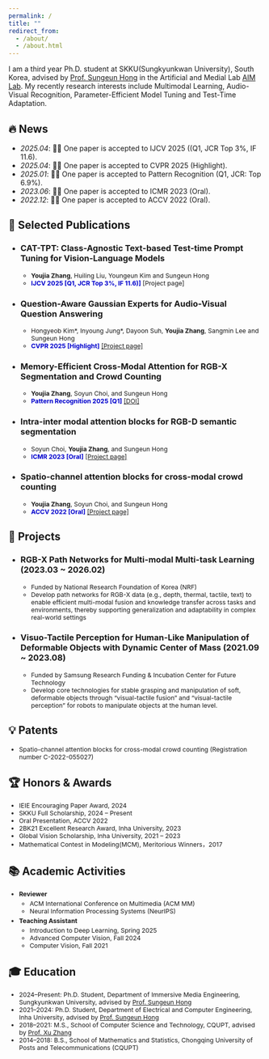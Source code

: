 ```yaml
---
permalink: /
title: ""
redirect_from: 
  - /about/
  - /about.html
---
```


I am a third year Ph.D. student at SKKU(Sungkyunkwan University), South Korea, advised by [Prof. Sungeun Hong](https://www.csehong.com/) in the Artificial and Medial Lab [AIM Lab](https://aim.skku.edu/home). My recently research interests include Multimodal Learning, Audio-Visual Recognition, Parameter-Efficient Model Tuning and Test-Time Adaptation. 


## 🔥 News
- *2025.04*: 🎉🎉 One paper is accepted to IJCV 2025 ((Q1, JCR Top 3%, IF 11.6).
- *2025.04*: 🎉🎉 One paper is accepted to CVPR 2025 (Highlight).
- *2025.01*: 🎉🎉 One paper is accepted to Pattern Recognition (Q1, JCR: Top 6.9%).
- *2023.06*: 🎉🎉 One paper is accepted to ICMR 2023 (Oral). 
- *2022.12*: 🎉🎉 One paper is accepted to ACCV 2022 (Oral). 

## 📝 Selected Publications 
- ### CAT-TPT: Class-Agnostic Text-based Test-time Prompt Tuning for Vision-Language Models
  <ul style="font-size: 88%; margin-top: 0; margin-bottom: 0;">
    <li><strong>Youjia Zhang</strong>, Huiling Liu, Youngeun Kim and Sungeun Hong</li>
    <li><span style="color: #0000CD; font-weight: bold;">IJCV 2025 [Q1, JCR Top 3%, IF 11.6)]</span>  [Project page]</li>
  </ul>
  
- ### Question-Aware Gaussian Experts for Audio-Visual Question Answering
  <ul style="font-size: 88%; margin-top: 0; margin-bottom: 0;">
    <li>Hongyeob Kim*, Inyoung Jung*, Dayoon Suh, <strong>Youjia Zhang</strong>, Sangmin Lee and Sungeun Hong</li>
    <li><span style="color: #0000CD; font-weight: bold;">CVPR 2025 [Highlight]</span>  <a href="https://aim-skku.github.io/QA-TIGER/">[Project page]</a></li>
  </ul>

- ### Memory-Efficient Cross-Modal Attention for RGB-X Segmentation and Crowd Counting
  <ul style="font-size: 88%; margin-top: 0; margin-bottom: 0;">
    <li><strong>Youjia Zhang</strong>, Soyun Choi, and Sungeun Hong</li>
    <li><span style="color: #0000CD; font-weight: bold;">Pattern Recognition 2025 [Q1]</span> <a href="https://aim.skku.edu/publication/international-journal">[DOI]</a></li>
  </ul>

- ### Intra-inter modal attention blocks for RGB-D semantic segmentation
  <ul style="font-size: 88%; margin-top: 0; margin-bottom: 0;">
    <li>Soyun Choi, <strong>Youjia Zhang</strong>, and Sungeun Hong</li>
    <li><span style="color: #0000CD; font-weight: bold;">ICMR 2023 [Oral]</span> <a href="https://aim.skku.edu/publication/international-conference/ima_icmr23">[Project page]</a></li>
  </ul>

- ### Spatio-channel attention blocks for cross-modal crowd counting
  <ul style="font-size: 88%; margin-top: 0; margin-bottom: 0;">
    <li><strong>Youjia Zhang</strong>, Soyun Choi, and Sungeun Hong</li>
    <li><span style="color: #0000CD; font-weight: bold;">ACCV 2022 [Oral]</span> <a href="https://aim.skku.edu/publication/international-conference/csca_accv22">[Project page]</a></li>
  </ul>


## 📂 Projects
- ### RGB-X Path Networks for Multi-modal Multi-task Learning (2023.03 ~ 2026.02)
  <ul style="font-size: 88%; margin-top: 0; margin-bottom: 0;">
    <li>Funded by National Research Foundation of Korea (NRF)</li>  
    <li>Develop path networks for RGB-X data (e.g., depth, thermal, tactile, text) to enable efficient multi-modal fusion and knowledge transfer across tasks and environments, thereby supporting generalization and adaptability in complex real-world settings</li>
  </ul> 

- ### Visuo-Tactile Perception for Human-Like Manipulation of Deformable Objects with Dynamic Center of Mass (2021.09 ~ 2023.08)
  <ul style="font-size: 88%; margin-top: 0; margin-bottom: 0;">
    <li>Funded by Samsung Research Funding & Incubation Center for Future Technology</li>
    <li>Develop core technologies for stable grasping and manipulation of soft, deformable objects through “visual-tactile fusion” and “visual-tactile perception” for robots to manipulate objects at the human level.</li>
  </ul>

## 💡 Patents
<ul style="font-size: 88%; margin: 4px 0;">
  <li>Spatio-channel attention blocks for cross-modal crowd counting (Registration number C-2022-055027)</li>
</ul>

## 🏆 Honors & Awards
<ul style="font-size: 88%; margin: 4px 0;">
  <li>IEIE Encouraging Paper Award, 2024</li>
  <li>SKKU Full Scholarship, 2024 – Present</li>
  <li>Oral Presentation, ACCV 2022</li>
  <li>2BK21 Excellent Research Award, Inha University, 2023</li>
  <li>Global Vision Scholarship, Inha University, 2021 – 2023 </li>
  <li>Mathematical Contest in Modeling(MCM), Meritorious Winners，2017</li>
</ul>

## 📚 Academic Activities

<ul style="font-size: 88%; margin: 4px 0;">
  <li><strong>Reviewer</strong>  
    <ul style="margin: 4px 0;">
      <li>ACM International Conference on Multimedia (ACM MM)</li>
      <li>Neural Information Processing Systems (NeurIPS)</li>
    </ul>
  </li>
  <li><strong>Teaching Assistant</strong>  
    <ul style="margin: 4px 0;">
      <li>Introduction to Deep Learning, Spring 2025</li>
      <li>Advanced Computer Vision, Fall 2024</li>
      <li>Computer Vision, Fall 2021</li>
    </ul>
  </li>
</ul>

## 🎓 Education

<ul style="font-size: 88%; margin: 4px 0;">
  <li>2024–Present: Ph.D. Student, Department of Immersive Media Engineering, Sungkyunkwan University, advised by <a href="https://www.csehong.com/">Prof. Sungeun Hong</a></li>
  <li>2021–2024: Ph.D. Student, Department of Electrical and Computer Engineering, Inha University, advised by <a href="https://www.csehong.com/">Prof. Sungeun Hong</a></li>
  <li>2018–2021: M.S., School of Computer Science and Technology, CQUPT, advised by <a href="https://faculty.cqupt.edu.cn/zhangx/en/index.htm">Prof. Xu Zhang</a></li>
  <li>2014–2018: B.S., School of Mathematics and Statistics, Chongqing University of Posts and Telecommunications (CQUPT)</li>
</ul>


